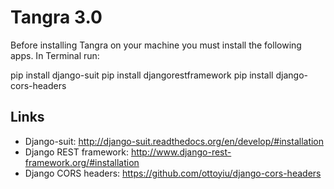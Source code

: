 Tangra 3.0
======

Before installing Tangra on your machine you must install the following apps. In Terminal run:

pip install django-suit
pip install djangorestframework
pip install django-cors-headers


Links
-----
- Django-suit: http://django-suit.readthedocs.org/en/develop/#installation
- Django REST framework: http://www.django-rest-framework.org/#installation
- Django CORS headers: https://github.com/ottoyiu/django-cors-headers
